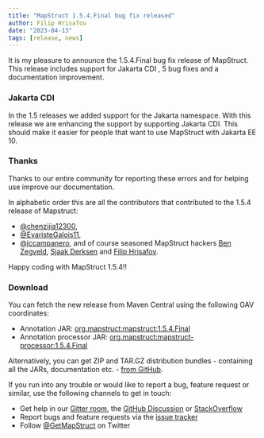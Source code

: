 ```yaml
---
title: "MapStruct 1.5.4.Final bug fix released"
author: Filip Hrisafov
date: "2023-04-13"
tags: [release, news]
---
```


It is my pleasure to announce the 1.5.4.Final bug fix release of MapStruct.
This release includes support for Jakarta CDI , 5 bug fixes and a documentation improvement.

<!--more-->

### Jakarta CDI

In the 1.5 releases we added support for the Jakarta namespace.
With this release we are enhancing the support by supporting Jakarta CDI.
This should make it easier for people that want to use MapStruct with Jakarta EE 10.

### Thanks

Thanks to our entire community for reporting these errors and for helping use improve our documentation.

In alphabetic order this are all the contributors that contributed to the 1.5.4 release of Mapstruct:

* [@chenzijia12300](https://github.com/chenzijia12300),
* [@EvaristeGalois11](https://github.com/EvaristeGalois11),
* [@jccampanero](https://github.com/jccampanero),
  and of course seasoned MapStruct hackers [Ben Zegveld](https://github.com/Zegveld), [Sjaak Derksen](https://github.com/sjaakd) and [Filip Hrisafov](https://github.com/filiphr).


Happy coding with MapStruct 1.5.4!!

### Download

You can fetch the new release from Maven Central using the following GAV coordinates:

* Annotation JAR: [org.mapstruct:mapstruct:1.5.4.Final](http://search.maven.org/#artifactdetails|org.mapstruct|mapstruct|1.5.4.Final|jar)
* Annotation processor JAR: [org.mapstruct:mapstruct-processor:1.5.4.Final](http://search.maven.org/#artifactdetails|org.mapstruct|mapstruct-processor|1.5.4.Final|jar)

Alternatively, you can get ZIP and TAR.GZ distribution bundles - containing all the JARs, documentation etc. - [from GitHub](https://github.com/mapstruct/mapstruct/releases/tag/1.5.4.Final).

If you run into any trouble or would like to report a bug, feature request or similar, use the following channels to get in touch:

* Get help in our [Gitter room](https://gitter.im/mapstruct/mapstruct-users), the [GitHub Discussion](https://github.com/mapstruct/mapstruct/discussions) or [StackOverflow](https://stackoverflow.com/questions/tagged/mapstruct)
* Report bugs and feature requests via the [issue tracker](https://github.com/mapstruct/mapstruct/issues)
* Follow [@GetMapStruct](https://twitter.com/GetMapStruct) on Twitter

